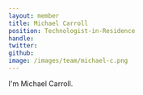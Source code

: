 ```yaml
---
layout: member
title: Michael Carroll
position: Technologist-in-Residence
handle:
twitter:
github:
image: /images/team/michael-c.png
---
```

I'm Michael Carroll.
